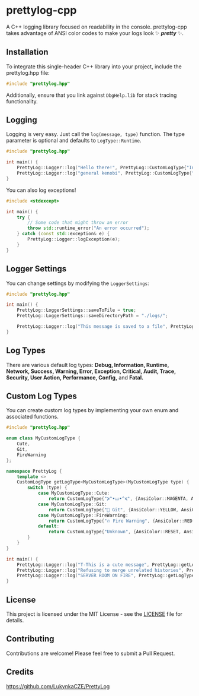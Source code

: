 # prettylog-cpp

A C++ logging library focused on readability in the console.
prettylog-cpp takes advantage of ANSI color codes to make your logs look ✨ ***pretty*** ✨.

## Installation

To integrate this single-header C++ library into your project, include the prettylog.hpp file:
```cpp
#include "prettylog.hpp"
```
Additionally, ensure that you link against `DbgHelp.lib` for stack tracing functionality.

## Logging

Logging is very easy. Just call the `log(message, type)` function. The type parameter is optional and defaults to `LogType::Runtime`.
```cpp
#include "prettylog.hpp"

int main() {
    PrettyLog::Logger::log("Hello there!", PrettyLog::CustomLogType{"Information", {PrettyLog::AnsiColor::BLUE, PrettyLog::AnsiColor::WHITE}});
    PrettyLog::Logger::log("general kenobi", PrettyLog::CustomLogType{"Network", {PrettyLog::AnsiColor::CYAN, PrettyLog::AnsiColor::WHITE}});
}
```
You can also log exceptions!
```cpp
#include <stdexcept>

int main() {
    try {
        // Some code that might throw an error
        throw std::runtime_error("An error occurred");
    } catch (const std::exception& e) {
        PrettyLog::Logger::logException(e);
    }
}
```

## Logger Settings
You can change settings by modifying the `LoggerSettings`:
```cpp
#include "prettylog.hpp"

int main() {
    PrettyLog::LoggerSettings::saveToFile = true;
    PrettyLog::LoggerSettings::saveDirectoryPath = "./logs/";

    PrettyLog::Logger::log("This message is saved to a file", PrettyLog::CustomLogType{"Info", {PrettyLog::AnsiColor::GREEN, PrettyLog::AnsiColor::WHITE}});
}
```

## Log Types
There are various default log types: **Debug, Information, Runtime, Network, Success, Warning, Error, Exception, Critical, Audit, Trace, Security, User Action, Performance, Config,** and **Fatal.**

## Custom Log Types
You can create custom log types by implementing your own enum and associated functions.
```cpp
#include "prettylog.hpp"

enum class MyCustomLogType {
    Cute,
    Git,
    FireWarning
};

namespace PrettyLog {
    template <>
    CustomLogType getLogType<MyCustomLogType>(MyCustomLogType type) {
        switch (type) {
            case MyCustomLogType::Cute:
                return CustomLogType{"≽^•⩊•^≼", {AnsiColor::MAGENTA, AnsiColor::WHITE}};
            case MyCustomLogType::Git:
                return CustomLogType{"🤖 Git", {AnsiColor::YELLOW, AnsiColor::WHITE}};
            case MyCustomLogType::FireWarning:
                return CustomLogType{"🔥 Fire Warning", {AnsiColor::RED, AnsiColor::WHITE}};
            default:
                return CustomLogType{"Unknown", {AnsiColor::RESET, AnsiColor::RESET}};
        }
    }
}

int main() {
    PrettyLog::Logger::log("T-This is a cute message", PrettyLog::getLogType(MyCustomLogType::Cute));
    PrettyLog::Logger::log("Refusing to merge unrelated histories", PrettyLog::getLogType(MyCustomLogType::Git));
    PrettyLog::Logger::log("SERVER ROOM ON FIRE", PrettyLog::getLogType(MyCustomLogType::FireWarning));
}
```

## License
This project is licensed under the MIT License - see the [LICENSE](https://github.com/selenagomez25/prettylog-cpp/blob/main/LICENSE) file for details.

## Contributing
Contributions are welcome! Please feel free to submit a Pull Request.

## Credits
https://github.com/LukynkaCZE/PrettyLog
